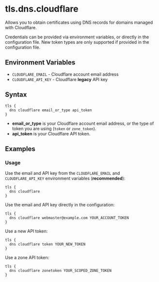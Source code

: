 # tls.dns.cloudflare

<script setup>
import NewInCasket from "./components/NewInCasket.vue";
</script>

Allows you to obtain certificates using DNS records for domains managed with Cloudflare.

Credentials can be provided via environment variables, or directly in the configuration file. New token types are only 
supported if provided in the configuration file.

## Environment Variables

- `CLOUDFLARE_EMAIL` - Cloudflare account email address
- `CLOUDFLARE_API_KEY` - Cloudflare **legacy** API key

## Syntax

``` casketfile
tls {
  dns cloudflare email_or_type api_token
}
```

- **email_or_type** is your Cloudflare account email address, or the type of token you are using (`token` or
  `zone_token`).
- **api_token** is your Cloudflare API token.

## Examples

### Usage

Use the email and API key from the `CLOUDFLARE_EMAIL` and `CLOUDFLARE_API_KEY` environment variables (**recommended**): 

``` casketfile
tls {
  dns cloudflare
}
```

Use the email and API key directly in the configuration:

``` casketfile
tls {
  dns cloudflare webmaster@example.com YOUR_ACCOUNT_TOKEN
}
```

<NewInCasket /> Use a new API token:

``` casketfile
tls {
  dns cloudflare token YOUR_NEW_TOKEN
}
```

<NewInCasket /> Use a zone API token:

``` casketfile
tls {
  dns cloudflare zonetoken YOUR_SCOPED_ZONE_TOKEN
}
```
